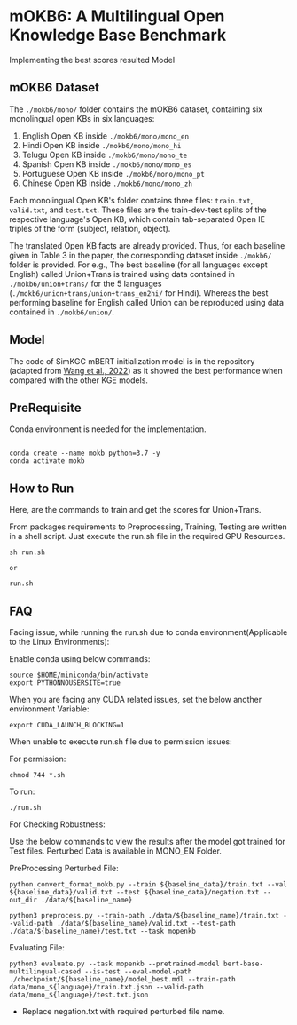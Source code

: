 # mOKB6: A Multilingual Open Knowledge Base Benchmark

Implementing the best scores resulted Model

## mOKB6 Dataset
The `./mokb6/mono/` folder contains the mOKB6 dataset, containing six monolingual open KBs in six languages: 
1. English Open KB inside `./mokb6/mono/mono_en`
2. Hindi Open KB inside `./mokb6/mono/mono_hi`
3. Telugu Open KB inside `./mokb6/mono/mono_te`
4. Spanish Open KB inside `./mokb6/mono/mono_es`
5. Portuguese Open KB inside `./mokb6/mono/mono_pt`
6. Chinese Open KB inside `./mokb6/mono/mono_zh`

Each monolingual Open KB's folder contains three files: `train.txt`, `valid.txt`, and `test.txt`.
These files are the train-dev-test splits of the respective language's Open KB, which contain tab-separated Open IE triples of the form (subject, relation, object).

The translated Open KB facts are already provided.
Thus, for each baseline given in Table 3 in the paper, the corresponding dataset inside `./mokb6/` folder is provided.
For e.g., The best baseline (for all languages except English) called Union+Trans is trained using data contained in `./mokb6/union+trans/` for the 5 languages (`./mokb6/union+trans/union+trans_en2hi/` for Hindi).
Whereas the best performing baseline for English called Union can be reproduced using data contained in `./mokb6/union/`.

## Model
The code of SimKGC mBERT initialization model is in the repository (adapted from [Wang et al., 2022](https://aclanthology.org/2022.acl-long.295)) as it showed the best performance when compared with the other KGE models. 

## PreRequisite
Conda environment is needed for the implementation.
```

conda create --name mokb python=3.7 -y
conda activate mokb
```

## How to Run
Here, are the commands to train and get the scores for Union+Trans.

From packages requirements to Preprocessing, Training, Testing are written in a shell script.
Just execute the run.sh file in the required GPU Resources.

```
sh run.sh

or 

run.sh
```

## FAQ
Facing issue, while running the run.sh due to conda environment(Applicable to the Linux Environments):

Enable conda using below commands:

```
source $HOME/miniconda/bin/activate
export PYTHONNOUSERSITE=true
```

When you are facing any CUDA related issues, set the below another environment Variable:

```
export CUDA_LAUNCH_BLOCKING=1
```

When unable to execute run.sh file due to permission issues:

For permission:
```
chmod 744 *.sh
```

To run:
```
./run.sh
```

For Checking Robustness:

Use the below commands to view the results after the model got trained for Test files.
Perturbed Data is available in MONO_EN Folder.

PreProcessing Perturbed File:
```
python convert_format_mokb.py --train ${baseline_data}/train.txt --val ${baseline_data}/valid.txt --test ${baseline_data}/negation.txt --out_dir ./data/${baseline_name}
```

```
python3 preprocess.py --train-path ./data/${baseline_name}/train.txt --valid-path ./data/${baseline_name}/valid.txt --test-path ./data/${baseline_name}/test.txt --task mopenkb
```

Evaluating File:
```
python3 evaluate.py --task mopenkb --pretrained-model bert-base-multilingual-cased --is-test --eval-model-path ./checkpoint/${baseline_name}/model_best.mdl --train-path data/mono_${language}/train.txt.json --valid-path data/mono_${language}/test.txt.json
```

* Replace negation.txt with required perturbed file name.